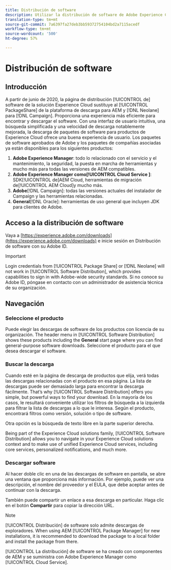 ```yaml
---
title: Distribución de software
description: Utilizar la distribución de software de Adobe Experience Cloud
translation-type: tm+mt
source-git-commit: 7a6397fa27deb3bb59372754104bd2a7115acedf
workflow-type: tm+mt
source-wordcount: '500'
ht-degree: 57%

---
```



# Distribución de software

## Introducción

A partir de junio de 2020, la página de distribución [!UICONTROL de] software de la solución Experience Cloud sustituye al [!UICONTROL PackageShare] de la plataforma de descarga para AEM y [!DNL Neolane] para [!DNL Campaign]. Proporciona una experiencia más eficiente para encontrar y descargar el software. Con una interfaz de usuario intuitiva, una búsqueda simplificada y una velocidad de descarga notablemente mejorada, la descarga de paquetes de software para productos de Experience Cloud ofrece una buena experiencia de usuario. Los paquetes de software aprobados de Adobe y los paquetes de compañías asociadas ya están disponibles para los siguientes productos:

1. **Adobe Experience Manager**: todo lo relacionado con el servicio y el mantenimiento, la seguridad, la puesta en marcha de herramientas y mucho más para todas las versiones de AEM compatibles.
1. **Adobe Experience Manager como[!UICONTROL Cloud Service ]**: SDK[!UICONTROL de]AEM Cloud, herramientas de migración de[!UICONTROL AEM Cloud]y mucho más.
1. **Adobe**[!DNL Campaign]: todas las versiones actuales del instalador de Campaign y las herramientas relacionadas.
1. **General**[!DNL Oracle]: herramientas de uso general que incluyen JDK para clientes de Adobe.

## Acceso a la distribución de software

Vaya a [https://experience.adobe.com/downloads](https://experience.adobe.com/downloads) e inicie sesión en Distribución de software con su Adobe ID.

>[!IMPORTANT]
>
>Login credentials from [!UICONTROL Package Share] or [!DNL Neolane] will not work in [!UICONTROL Software Distribution], which provides capabilities to sign in with Adobe-wide security standards. Si no conoce su Adobe ID, póngase en contacto con un administrador de asistencia técnica de su organización.

## Navegación

### Seleccione el producto

Puede elegir las descargas de software de los productos con licencia de su organización. The header menu in [!UICONTROL Software Distribution] shows these products including the **General** start page where you can find general-purpose software downloads. Seleccione el producto para el que desea descargar el software.

### Buscar la descarga

Cuando esté en la página de descarga de productos que elija, verá todas las descargas relacionadas con el producto en esa página. La lista de descargas puede ser demasiado larga para encontrar la descarga fácilmente. That’s why [!UICONTROL Software Distribution] offers you simple, but powerful ways to find your download. En la mayoría de los casos, le resultará conveniente utilizar los filtros de búsqueda a la izquierda para filtrar la lista de descargas a lo que le interesa. Según el producto, encontrará filtros como versión, solución o tipo de software.

Otra opción es la búsqueda de texto libre en la parte superior derecha.

Being part of the Experience Cloud solutions family, [!UICONTROL Software Distribution] allows you to navigate in your Experience Cloud solutions context and to make use of unified Experience Cloud services, including core services, personalized notifications, and much more.

### Descargar software

Al hacer doble clic en una de las descargas de software en pantalla, se abre una ventana que proporciona más información. Por ejemplo, puede ver una descripción, el nombre del proveedor y el EULA, que debe aceptar antes de continuar con la descarga.

También puede compartir un enlace a esa descarga en particular. Haga clic en el botón **Compartir** para copiar la dirección URL.

>[!NOTE]
>
>[!UICONTROL Distribución] de software solo admite descargas de exploradores. When using AEM [!UICONTROL Package Manager] for new installations, it is recommended to download the package to a local folder and install the package from there.

[!UICONTROL La distribución] de software se ha creado con componentes de AEM y se suministra con Adobe Experience Manager como [!UICONTROL Cloud Service].